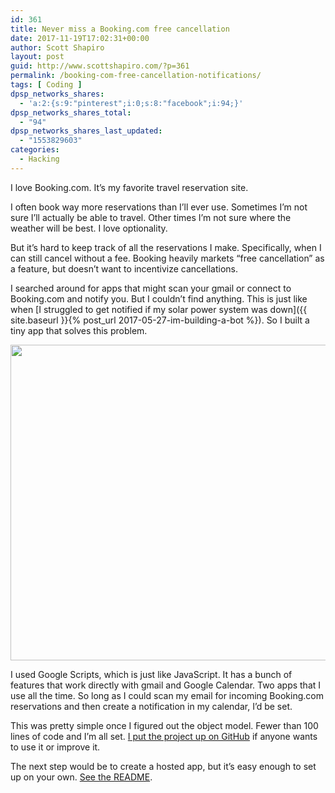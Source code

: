 ```yaml
---
id: 361
title: Never miss a Booking.com free cancellation
date: 2017-11-19T17:02:31+00:00
author: Scott Shapiro
layout: post
guid: http://www.scottshapiro.com/?p=361
permalink: /booking-com-free-cancellation-notifications/
tags: [ Coding ]
dpsp_networks_shares:
  - 'a:2:{s:9:"pinterest";i:0;s:8:"facebook";i:94;}'
dpsp_networks_shares_total:
  - "94"
dpsp_networks_shares_last_updated:
  - "1553829603"
categories:
  - Hacking
---
```

I love Booking.com. It&#8217;s my favorite travel reservation site.

I often book way more reservations than I&#8217;ll ever use. Sometimes I&#8217;m not sure I&#8217;ll actually be able to travel. Other times I&#8217;m not sure where the weather will be best. I love optionality.

But it&#8217;s hard to keep track of all the reservations I make. Specifically, when I can still cancel without a fee. Booking heavily markets &#8220;free cancellation&#8221; as a feature, but doesn&#8217;t want to incentivize cancellations.

I searched around for apps that might scan your gmail or connect to Booking.com and notify you. But I couldn&#8217;t find anything. This is just like when [I struggled to get notified if my solar power system was down]({{ site.baseurl }}{% post_url 2017-05-27-im-building-a-bot %}).
So I built a tiny app that solves this problem.

<img src="/wp-content/uploads/2017/11/Screen-Shot-2017-11-19-at-4.57.55-PM-1024x505.png" alt="" width="1024" height="505" />

I used Google Scripts, which is just like JavaScript. It has a bunch of features that work directly with gmail and Google Calendar. Two apps that I use all the time. So long as I could scan my email for incoming Booking.com reservations and then create a notification in my calendar, I&#8217;d be set.

This was pretty simple once I figured out the object model. Fewer than 100 lines of code and I&#8217;m all set. [I put the project up on GitHub](https://github.com/scottshapiro/bookingNotifications) if anyone wants to use it or improve it.

The next step would be to create a hosted app, but it&#8217;s easy enough to set up on your own. [See the README](https://github.com/scottshapiro/bookingNotifications/blob/master/README.md).
